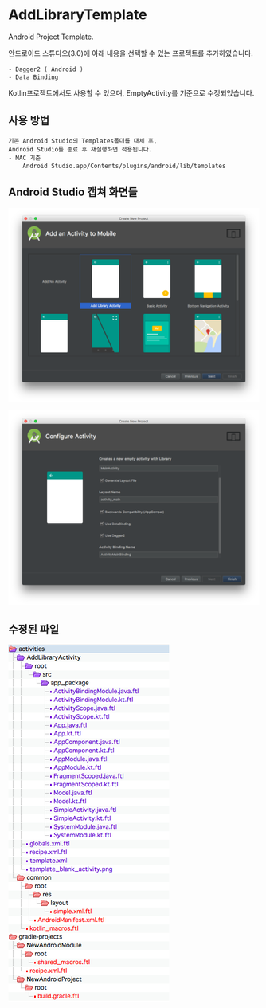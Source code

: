 # AddLibraryTemplate
Android Project Template.

안드로이드 스튜디오(3.0)에 아래 내용을 선택할 수 있는 프로젝트를 추가하였습니다. 

	- Dagger2 ( Android ) 
	- Data Binding

Kotlin프로젝트에서도 사용할 수 있으며, EmptyActivity를 기준으로 수정되었습니다. 

## 사용 방법
	기존 Android Studio의 Templates폴더를 대체 후, 
	Android Studio를 종료 후 재실행하면 적용됩니다. 
	- MAC 기준
		Android Studio.app/Contents/plugins/android/lib/templates

## Android Studio 캡쳐 화면들
![alt text](capture/activity_choice_screen.png "Activity 선택 화면")

![alt text](capture/configure_activity_screen.png "Activity 설정 화면")

## 수정된 파일
![alt text](capture/modified_files.png "수정된 파일")
